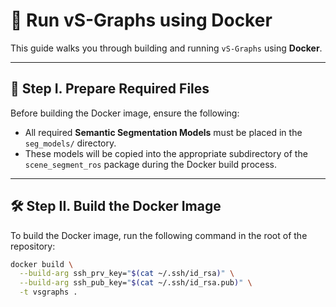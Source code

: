 # 🚀 Run vS-Graphs using Docker

This guide walks you through building and running `vS-Graphs` using **Docker**.

---

## 📁 Step I. Prepare Required Files

Before building the Docker image, ensure the following:

- All required **Semantic Segmentation Models** must be placed in the `seg_models/` directory.
- These models will be copied into the appropriate subdirectory of the `scene_segment_ros` package during the Docker build process.

---

## 🛠️ Step II. Build the Docker Image

To build the Docker image, run the following command in the root of the repository:

```bash
docker build \
  --build-arg ssh_prv_key="$(cat ~/.ssh/id_rsa)" \
  --build-arg ssh_pub_key="$(cat ~/.ssh/id_rsa.pub)" \
  -t vsgraphs .
```
